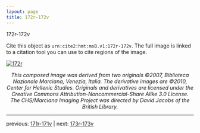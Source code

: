 ```yaml
---
layout: page
title: 172r-172v
---
```


172r-172v

Cite this object as `urn:cite2:hmt:msB.v1:172r-172v`. The full image is linked to a citation tool you can use to cite regions of the image.

[![172r](http://www.homermultitext.org/iipsrv?IIIF=/project/homer/pyramidal/deepzoom/hmt/vbbifolio/v1/vb_171v_172r.tif/full/800,/0/default.jpg)](http://www.homermultitext.org/ict2/?urn=urn:cite2:hmt:vbbifolio.v1:vb_171v_172r) 

<p style="text-align: center; font-style: italic;">This composed image was derived from two originals ©2007, Biblioteca Nazionale Marciana, Venezia, Italia. The derivative images are ©2010, Center for Hellenic Studies. Originals and derivatives are licensed under the Creative Commons Attribution-Noncommercial-Share Alike 3.0 License. The CHS/Marciana Imaging Project was directed by David Jacobs of the British Library.</p>

---

previous: [171r-171v](../171r-171v/) | next: [173r-173v](../173r-173v/)